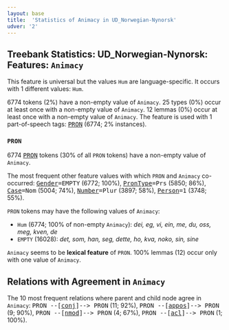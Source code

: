 ```yaml
---
layout: base
title:  'Statistics of Animacy in UD_Norwegian-Nynorsk'
udver: '2'
---
```


## Treebank Statistics: UD_Norwegian-Nynorsk: Features: `Animacy`

This feature is universal but the values `Hum` are language-specific.
It occurs with 1 different values: `Hum`.

6774 tokens (2%) have a non-empty value of `Animacy`.
25 types (0%) occur at least once with a non-empty value of `Animacy`.
12 lemmas (0%) occur at least once with a non-empty value of `Animacy`.
The feature is used with 1 part-of-speech tags: <tt><a href="no_nynorsk-pos-PRON.html">PRON</a></tt> (6774; 2% instances).

### `PRON`

6774 <tt><a href="no_nynorsk-pos-PRON.html">PRON</a></tt> tokens (30% of all `PRON` tokens) have a non-empty value of `Animacy`.

The most frequent other feature values with which `PRON` and `Animacy` co-occurred: <tt><a href="no_nynorsk-feat-Gender.html">Gender</a></tt><tt>=EMPTY</tt> (6772; 100%), <tt><a href="no_nynorsk-feat-PronType.html">PronType</a></tt><tt>=Prs</tt> (5850; 86%), <tt><a href="no_nynorsk-feat-Case.html">Case</a></tt><tt>=Nom</tt> (5004; 74%), <tt><a href="no_nynorsk-feat-Number.html">Number</a></tt><tt>=Plur</tt> (3897; 58%), <tt><a href="no_nynorsk-feat-Person.html">Person</a></tt><tt>=1</tt> (3748; 55%).

`PRON` tokens may have the following values of `Animacy`:

* `Hum` (6774; 100% of non-empty `Animacy`): <em>dei, eg, vi, ein, me, du, oss, meg, kven, de</em>
* `EMPTY` (16028): <em>det, som, han, seg, dette, ho, kva, noko, sin, sine</em>

`Animacy` seems to be **lexical feature** of `PRON`. 100% lemmas (12) occur only with one value of `Animacy`.

## Relations with Agreement in `Animacy`

The 10 most frequent relations where parent and child node agree in `Animacy`:
<tt>PRON --[<tt><a href="no_nynorsk-dep-conj.html">conj</a></tt>]--> PRON</tt> (11; 92%),
<tt>PRON --[<tt><a href="no_nynorsk-dep-appos.html">appos</a></tt>]--> PRON</tt> (9; 90%),
<tt>PRON --[<tt><a href="no_nynorsk-dep-nmod.html">nmod</a></tt>]--> PRON</tt> (4; 67%),
<tt>PRON --[<tt><a href="no_nynorsk-dep-acl.html">acl</a></tt>]--> PRON</tt> (1; 100%).

